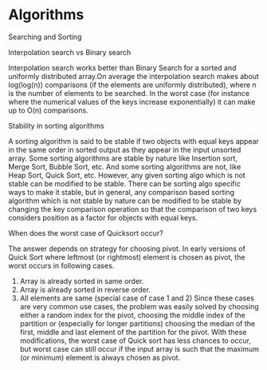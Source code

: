 # Algorithms
Searching and Sorting

Interpolation search vs Binary search

Interpolation search works better than Binary Search for a sorted and uniformly distributed array.On average the interpolation search makes about log(log(n)) comparisons (if the elements are uniformly distributed), where n is the number of elements to be searched. In the worst case (for instance where the numerical values of the keys increase exponentially) it can make up to O(n) comparisons.

Stability in sorting algorithms

A sorting algorithm is said to be stable if two objects with equal keys appear in the same order in sorted output as they appear in the input unsorted array. Some sorting algorithms are stable by nature like Insertion sort, Merge Sort, Bubble Sort, etc. And some sorting algorithms are not, like Heap Sort, Quick Sort, etc. However, any given sorting algo which is not stable can be modified to be stable. There can be sorting algo specific ways to make it stable, but in general, any comparison based sorting algorithm which is not stable by nature can be modified to be stable by changing the key comparison operation so that the comparison of two keys considers position as a factor for objects with equal keys.

When does the worst case of Quicksort occur?

The answer depends on strategy for choosing pivot. In early versions of Quick Sort where leftmost (or rightmost) element is chosen as pivot, the worst occurs in following cases.
1) Array is already sorted in same order.
2) Array is already sorted in reverse order.
3) All elements are same (special case of case 1 and 2)
Since these cases are very common use cases, the problem was easily solved by choosing either a random index for the pivot, choosing the middle index of the partition or (especially for longer partitions) choosing the median of the first, middle and last element of the partition for the pivot. With these modifications, the worst case of Quick sort has less chances to occur, but worst case can still occur if the input array is such that the maximum (or minimum) element is always chosen as pivot.
